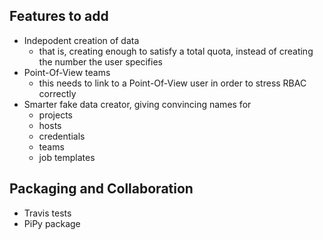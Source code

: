 ## Features to add

 - Indepodent creation of data
   - that is, creating enough to satisfy a total quota, instead of creating
     the number the user specifies
 - Point-Of-View teams
   - this needs to link to a Point-Of-View user in order to stress RBAC correctly
 - Smarter fake data creator, giving convincing names for
   - projects
   - hosts
   - credentials
   - teams
   - job templates

## Packaging and Collaboration

 - Travis tests
 - PiPy package